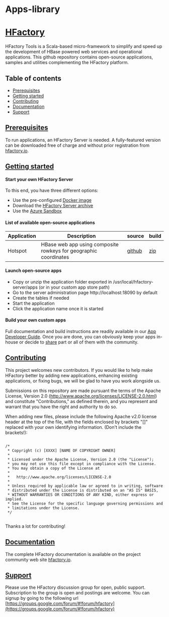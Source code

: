 Apps-library
============
# [HFactory](http://hfactory.io)

HFactory Tools is a Scala-based micro-framework to simplify and speed up the development of HBase powered web services and operational applications. This github repository contains open-source applications, samples and utilities complementing the HFactory platform.

## Table of contents

- <a href="#prerequisites">Prerequisites</a>
- <a href="#getting-started">Getting started</a>
- <a href="#contributing">Contributing</a>
- <a href="#documentation">Documentation</a>
- <a href="#support">Support</a>

## <a href="#prerequisites" id="prerequisites">Prerequisites</a>

To run applications, an HFactory Server is needed. A fully-featured version can be downloaded free of charge and without prior registration from [hfactory.io](http://hfactory.io/getting-started/).

## <a href="#getting-started" id="getting-started">Getting started</a>

#### Start your own HFactory Server

To this end, you have three different options:
- Use the pre-configured [Docker image](http://hfactory.io/getting-started/docker-start/)
- Download the [HFactory Server archive](http://hfactory.io/getting-started/server-start/)
- Use the [Azure Sandbox](https://azure.microsoft.com/en-us/marketplace/partners/ubeeko/hfactory-tools-sandbox/)

#### List of available open-source applications

| Application | Description                                                      | source                                        | build                                        |
| ----------- | ---------------------------------------------------------------- | --------------------------------------------- | -------------------------------------------- |
| Hotspot     | HBase web app using composite rowkeys for geographic coordinates | [github](https://github.com/hfactory/Hotspot) | [zip](https://github.com/hfactory/Hotspot/releases) |

#### Launch open-source apps

- Copy or unzip the application folder exported in /usr/local/hfactory-server/apps (or in your custom app store path)
- Go to the server administration page http://localhost:18090 by default
- Create the tables if needed
- Start the application
- Click the application name once it is started

#### Build your own custom apps

Full documentation and build instructions are readily available in our [App Developer Guide](http://hfactory.io/documentation/app-developer-guide/). Once you are done, you can obviously keep your apps in-house or decide to <a href="#contributing">share</a> part or all of them with the community.

## <a href="#contributing" id="contributing">Contributing</a>

This project welcomes new contributors. If you would like to help make HFactory better by adding new applications, enhancing existing applications, or fixing bugs, we will be glad to have you work alongside us.

Submissions on this repository are made pursuant the terms of the Apache License, Version 2.0 (http://www.apache.org/licenses/LICENSE-2.0.html) and constitute "Contributions," as defined therein, and you represent and warrant that you have the right and authority to do so.

When adding new files, please include the following Apache v2.0 license header at the top of the file, with the fields enclosed by brackets "[]" replaced with your own identifying information. (Don't include the brackets!):
<pre><code>
/*
 * Copyright (c) [XXXX] [NAME OF COPYRIGHT OWNER]
 *
 * Licensed under the Apache License, Version 2.0 (the "License");
 * you may not use this file except in compliance with the License.
 * You may obtain a copy of the License at
 *
 *   http://www.apache.org/licenses/LICENSE-2.0
 *
 * Unless required by applicable law or agreed to in writing, software
 * distributed under the License is distributed on an "AS IS" BASIS,
 * WITHOUT WARRANTIES OR CONDITIONS OF ANY KIND, either express or implied.
 * See the License for the specific language governing permissions and
 * limitations under the License.
 */
 </code></pre>
 Thanks a lot for contributing!

## <a href="#documentation" id="documentation">Documentation</a>

 The complete HFactory documentation is available on the project community web site [hfactory.io](http://hfactory.io).

## <a href="#support" id="support">Support</a>

Please use the HFactory discussion group for open, public support. Subscription to the group is open and postings are welcome. You can signup by going to the following url [https://groups.google.com/forum/#!forum/hfactory](https://groups.google.com/forum/#!forum/hfactory)
